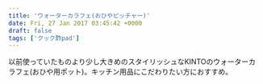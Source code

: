 ```yaml
---
title: 'ウォーターカラフェ(おひやピッチャー)'
date: Fri, 27 Jan 2017 03:45:42 +0000
draft: false
tags: ['クック酢pad']
---
```


以前使っていたものより少し大きめのスタイリッシュなKINTOのウォーターカラフェ(おひや用ポット)。キッチン用品にこだわりたい方におすすめ。